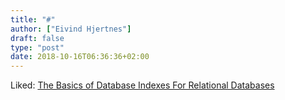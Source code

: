 ```yaml
---
title: "#"
author: ["Eivind Hjertnes"]
draft: false
type: "post"
date: 2018-10-16T06:36:36+02:00
---
```


Liked:
[The
Basics of Database Indexes For Relational Databases](https://medium.com/@jimmyfarillo/the-basics-of-database-indexes-for-relational-databases-bfc634d6bb37)
